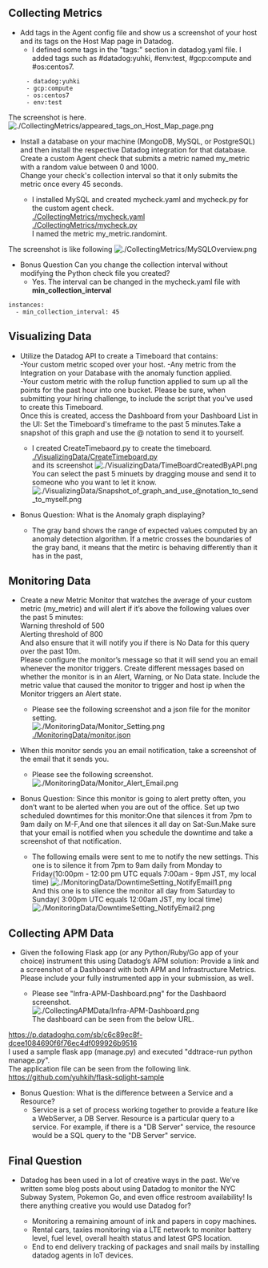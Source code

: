 ## Collecting Metrics  
  
 - Add tags in the Agent config file and show us a screenshot of your host and its tags on the Host Map page in Datadog.  
   - I defined some tags in the "tags:" section in datadog.yaml file.
     I added tags such as #datadog:yuhki, #env:test, #gcp:compute and #os:centos7.   
 ``` tags:
      - datadog:yuhki
      - gcp:compute
      - os:centos7
      - env:test
 ```
 The screenshot is here. ![./CollectingMetrics/appeared_tags_on_Host_Map_page.png](./CollectingMetrics/appeared_tags_on_Host_Map_page.png)    

- Install a database on your machine (MongoDB, MySQL, or PostgreSQL) and then install the respective Datadog integration for that database.  
Create a custom Agent check that submits a metric named my_metric with a random value between 0 and 1000.  
Change your check's collection interval so that it only submits the metric once every 45 seconds.  

  - I installed MySQL and created mycheck.yaml and mycheck.py for the custom agent check.   
 [./CollectingMetrics/mycheck.yaml  ](/CollectingMetrics/mycheck.yaml)     
 [./CollectingMetrics/mycheck.py  ](./CollectingMetrics/mycheck.py)    
I named the metric my_metric.randomint.

The screenshot is like following
 ![./CollectingMetrics/MySQLOverview.png](./CollectingMetrics/MySQLOverview.png)  

- Bonus Question Can you change the collection interval without modifying the Python check file you created?  
  - Yes. The interval can be changed in the mycheck.yaml file with **min_collection_interval**
```   
instances:
  - min_collection_interval: 45
``` 
 
## Visualizing Data    
  
- Utilize the Datadog API to create a Timeboard that contains:  
-Your custom metric scoped over your host. 
-Any metric from the Integration on your Database with the anomaly function applied.  
-Your custom metric with the rollup function applied to sum up all the points for the past hour into one bucket. 
Please be sure, when submitting your hiring challenge, to include the script that you've used to create this Timeboard.   
Once this is created, access the Dashboard from your Dashboard List in the UI: Set the Timeboard's timeframe to the past 5 minutes.Take a snapshot of this graph and use the @ notation to send it to yourself.  

  - I created CreateTimebaord.py to create the timeboard.  
[./VisualizingData/CreateTimeboard.py](./VisualizingData/CreateTimeboard.py)  
and its screenshot
![./VisualizingData/TimeBoardCreatedByAPI.png](./VisualizingData/TimeBoardCreatedByAPI.png)
You can select the past 5 minuets by dragging mouse and send it to someone who you want to let it know.
![./VisualizingData/Snapshot_of_graph_and_use_@notation_to_send_to_myself.png](./VisualizingData/Snapshot_of_graph_and_use_@notation_to_send_to_myself.png)  
  
- Bonus Question: What is the Anomaly graph displaying?  
  - The gray band shows the range of expected values computed by an anomaly detection algorithm. If a metric crosses the boundaries of the gray band, it means that the metirc is behaving differently than it has in the past,  

## Monitoring Data  
  
- Create a new Metric Monitor that watches the average of your custom metric (my_metric) and will alert if it’s above the following values over the past 5 minutes:  
Warning threshold of 500  
Alerting threshold of 800  
And also ensure that it will notify you if there is No Data for this query over the past 10m.  
Please configure the monitor’s message so that it will send you an email whenever the monitor triggers. Create different messages based on whether the monitor is in an Alert, Warning, or No Data state. Include the metric value that caused the monitor to trigger and host ip when the Monitor triggers an Alert state.  
  
  - Please see the following screenshot and a json file for the monitor setting.   
![./MonitoringData/Monitor_Setting.png](./MonitoringData/Monitor_Setting.png)    
[./MonitoringData/monitor.json](./MonitoringData/monitor.json)  
  
- When this monitor sends you an email notification, take a screenshot of the email that it sends you.  
  
  - Please see the following screenshot.   
![./MonitoringData/Monitor_Alert_Email.png](./MonitoringData/Monitor_Alert_Email.png)  
  
- Bonus Question: Since this monitor is going to alert pretty often, you don’t want to be alerted when you are out of the office. Set up two scheduled downtimes for this monitor:One that silences it from 7pm to 9am daily on M-F,And one that silences it all day on Sat-Sun.Make sure that your email is notified when you schedule the downtime and take a screenshot of that notification.
  
  - The following emails were sent to me to notify the new settings.
This one is to silence it from 7pm to 9am daily from Monday to Friday(10:00pm - 12:00 pm UTC equals 7:00am - 9pm JST, my local time)
![./MonitoringData/DowntimeSetting_NotifyEmail1.png](./MonitoringData/DowntimeSetting_NotifyEmail1.png)      
And this one is to silence the monitor all day from Saturday to Sunday( 3:00pm UTC equals 12:00am JST, my local time)
![./MonitoringData/DowntimeSetting_NotifyEmail2.png](./MonitoringData/DowntimeSetting_NotifyEmail2.png)        
    
## Collecting APM Data
 
- Given the following Flask app (or any Python/Ruby/Go app of your choice) instrument this using Datadog’s APM solution: 
Provide a link and a screenshot of a Dashboard with both APM and Infrastructure Metrics. Please include your fully instrumented app in your submission, as well.  
 
  - Please see "Infra-APM-Dashboard.png"  for the Dashbaord screenshot.  
![./CollectingAPMData/Infra-APM-Dashboard.png](./CollectingAPMData/Infra-APM-Dashboard.png)  
 The dashboard can be seen from the below URL.

https://p.datadoghq.com/sb/c6c89ec8f-dcee1084690f6f76ec4df099926b9516  
I used a sample flask app (manage.py) and executed  "ddtrace-run python manage.py".   
The application file can be seen from the following link.  
https://github.com/yuhkih/flask-sqlight-sample   

- Bonus Question: What is the difference between a Service and a Resource?  
  - Service is a set of process working together to provide a feature like a WebServer, a DB Server.  Resource is a particular query to a service. 
For example, if there is a "DB Server" service, the resource would be a SQL query to the "DB Server" service.

## Final Question
  
- Datadog has been used in a lot of creative ways in the past. We’ve written some blog posts about using Datadog to monitor the NYC Subway System, Pokemon Go, and even office restroom availability! Is there anything creative you would use Datadog for?   
  
  - Monitoring a remaining amount of ink and papers in copy machines. 
  - Rental cars, taxies monitoring via a LTE network to monitor battery level, fuel level, overall health status and latest GPS location.  
  - End to end delivery tracking of packages and snail mails by installing datadog agents in IoT devices.
